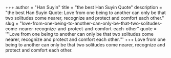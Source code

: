+++
author = "Han Suyin"
title = "the best Han Suyin Quote"
description = "the best Han Suyin Quote: Love from one being to another can only be that two solitudes come nearer, recognize and protect and comfort each other."
slug = "love-from-one-being-to-another-can-only-be-that-two-solitudes-come-nearer-recognize-and-protect-and-comfort-each-other"
quote = '''Love from one being to another can only be that two solitudes come nearer, recognize and protect and comfort each other.'''
+++
Love from one being to another can only be that two solitudes come nearer, recognize and protect and comfort each other.
